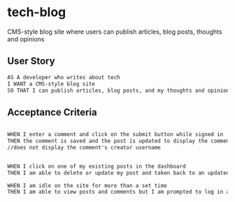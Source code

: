 # tech-blog
CMS-style blog site where users can publish articles, blog posts, thoughts and opinions

## User Story

```md
AS A developer who writes about tech
I WANT a CMS-style blog site
SO THAT I can publish articles, blog posts, and my thoughts and opinions
```

## Acceptance Criteria

```md

WHEN I enter a comment and click on the submit button while signed in
THEN the comment is saved and the post is updated to display the comment, the comment creator’s username, and the date created
//does not display the comment's creator username


WHEN I click on one of my existing posts in the dashboard
THEN I am able to delete or update my post and taken back to an updated dashboard

WHEN I am idle on the site for more than a set time
THEN I am able to view posts and comments but I am prompted to log in again before I can add, update, or delete posts
```
